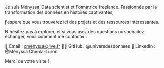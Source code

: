 Je suis Ményssa, Data scientist et Formatrice freelance. Passionnée par la transformation des données en histoires captivantes,

j'espère que vous trouverez ici des projets et des ressources intéressantes.

N'hésitez pas à explorer, et si vous avez des questions ou souhaitez échanger, voici comment me contacter :

📩 Email : cmenyssa@live.fr 👩‍💻 GitHub : @universdesdonnees 💼 LinkedIn : @Ményssa Cherifa-Luron

Merci de votre visite !